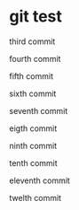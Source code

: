 # git test

third commit

fourth commit

fifth commit

sixth commit

seventh commit

eigth commit

ninth commit

tenth commit

eleventh commit

twelth commit

